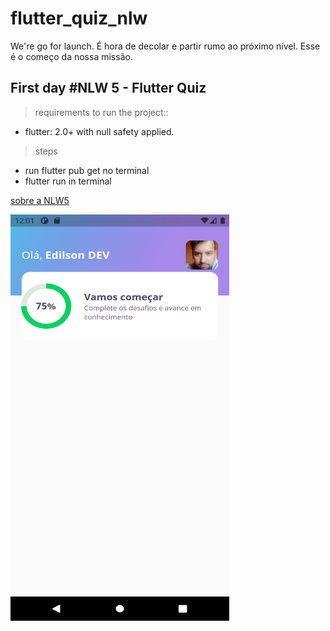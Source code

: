# flutter_quiz_nlw

We're go for launch. É hora de decolar e partir rumo ao próximo nível. Esse é o começo da nossa missão.

## First day #NLW 5 - Flutter Quiz

> requirements to run the project::

- flutter: 2.0+ with null safety applied.

> steps

- run flutter pub get no terminal
- flutter run in terminal

[sobre a NLW5](https://nextlevelweek.com/inscricao/5)

<img src="./screenshots/day_01.png" width="350" height="650">
